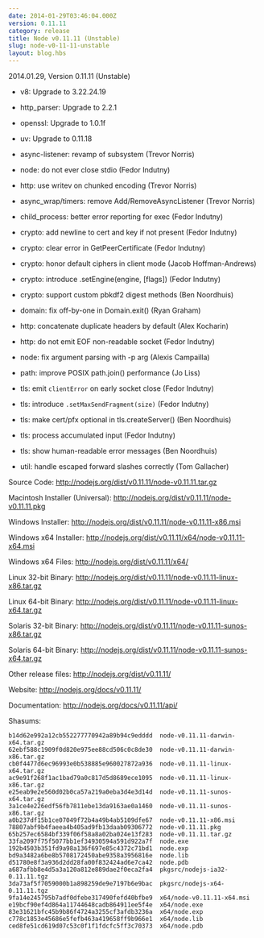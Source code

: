 ```yaml
---
date: 2014-01-29T03:46:04.000Z
version: 0.11.11
category: release
title: Node v0.11.11 (Unstable)
slug: node-v0-11-11-unstable
layout: blog.hbs
---
```


2014.01.29, Version 0.11.11 (Unstable)

* v8: Upgrade to 3.22.24.19

* http_parser: Upgrade to 2.2.1

* openssl: Upgrade to 1.0.1f

* uv: Upgrade to 0.11.18

* async-listener: revamp of subsystem (Trevor Norris)

* node: do not ever close stdio (Fedor Indutny)

* http: use writev on chunked encoding (Trevor Norris)

* async_wrap/timers: remove Add/RemoveAsyncListener (Trevor Norris)

* child_process: better error reporting for exec (Fedor Indutny)

* crypto: add newline to cert and key if not present (Fedor Indutny)

* crypto: clear error in GetPeerCertificate (Fedor Indutny)

* crypto: honor default ciphers in client mode (Jacob Hoffman-Andrews)

* crypto: introduce .setEngine(engine, [flags]) (Fedor Indutny)

* crypto: support custom pbkdf2 digest methods (Ben Noordhuis)

* domain: fix off-by-one in Domain.exit() (Ryan Graham)

* http: concatenate duplicate headers by default (Alex Kocharin)

* http: do not emit EOF non-readable socket (Fedor Indutny)

* node: fix argument parsing with -p arg (Alexis Campailla)

* path: improve POSIX path.join() performance (Jo Liss)

* tls: emit `clientError` on early socket close (Fedor Indutny)

* tls: introduce `.setMaxSendFragment(size)` (Fedor Indutny)

* tls: make cert/pfx optional in tls.createServer() (Ben Noordhuis)

* tls: process accumulated input (Fedor Indutny)

* tls: show human-readable error messages (Ben Noordhuis)

* util: handle escaped forward slashes correctly (Tom Gallacher)


Source Code: http://nodejs.org/dist/v0.11.11/node-v0.11.11.tar.gz

Macintosh Installer (Universal): http://nodejs.org/dist/v0.11.11/node-v0.11.11.pkg

Windows Installer: http://nodejs.org/dist/v0.11.11/node-v0.11.11-x86.msi

Windows x64 Installer: http://nodejs.org/dist/v0.11.11/x64/node-v0.11.11-x64.msi

Windows x64 Files: http://nodejs.org/dist/v0.11.11/x64/

Linux 32-bit Binary: http://nodejs.org/dist/v0.11.11/node-v0.11.11-linux-x86.tar.gz

Linux 64-bit Binary: http://nodejs.org/dist/v0.11.11/node-v0.11.11-linux-x64.tar.gz

Solaris 32-bit Binary: http://nodejs.org/dist/v0.11.11/node-v0.11.11-sunos-x86.tar.gz

Solaris 64-bit Binary: http://nodejs.org/dist/v0.11.11/node-v0.11.11-sunos-x64.tar.gz

Other release files: http://nodejs.org/dist/v0.11.11/

Website: http://nodejs.org/docs/v0.11.11/

Documentation: http://nodejs.org/docs/v0.11.11/api/

Shasums:
```
b14d62e992a12cb552277770942a89b94c9edddd  node-v0.11.11-darwin-x64.tar.gz
62ebf588c1909f0d820e975ee88cd506c0c8de30  node-v0.11.11-darwin-x86.tar.gz
cb0f4477d6ec96993e0b538885e960027872a936  node-v0.11.11-linux-x64.tar.gz
ac9e91f268f1ac1bad79a0c817d5d8689ece1095  node-v0.11.11-linux-x86.tar.gz
e25eab9e2e560d02b0ca57a219a0eba3d4e3d14d  node-v0.11.11-sunos-x64.tar.gz
3a1ce4e226edf56fb7811ebe13da9163ae0a1460  node-v0.11.11-sunos-x86.tar.gz
a0b237df15b1ce07049f72b4a49b4ab5109dfe67  node-v0.11.11-x86.msi
78807abf9b4faeea4b405ad9fb13daab09306772  node-v0.11.11.pkg
65b257ec6584bf339f06f58a8a02ba024e13f283  node-v0.11.11.tar.gz
33fa2097f75f5077bb1ef34930594a591d922a7f  node.exe
192b4503b351fd9a98a136f697e85c4372c71bd1  node.exp
bd9a3482a6be8b5708172450abe9358a3956816e  node.lib
d51780e8f3a936d2dd28fa00f832424ad6e7ca42  node.pdb
a687afbb8e4d5a3a120a812e889dae2f0eca2fa4  pkgsrc/nodejs-ia32-0.11.11.tgz
3da73af5f7059000b1a898259de9e7197b6e9bac  pkgsrc/nodejs-x64-0.11.11.tgz
9fa14e245795b7adf0dfebe317490fefd40bfbe9  x64/node-v0.11.11-x64.msi
e19bcf90ef4d864a11744648cadb864911ee5f4e  x64/node.exe
83e31621bfc45b9b86f4724a3255cf3afdb3236a  x64/node.exp
c778c1853e45686e5fefb463a419658ff9b966e1  x64/node.lib
ced8fe51cd619d07c53c0f1f1fdcfc5ff3c70373  x64/node.pdb
```
